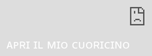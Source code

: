<html lang="en">
<head>
    <meta charset="UTF-8">
    <meta name="viewport" content="width=device-width, initial-scale=1.0, viewport-fit=cover">
    <title>Espressione d'Amore</title>
    <link href="https://fonts.googleapis.com/css2?family=Parisienne&display=swap" rel="stylesheet">
    <style>
        body {
            display: flex;
            align-items: center;
            justify-content: center;
            min-height: 100vh;
            margin: 0;
            position: relative;
            overflow: hidden;
        }
        iframe {
            position: fixed;
            top: 50%;
            left: 50%;
            width: 250%;
            height: 250%;
            transform: translate(-50%, -50%);
            z-index: -1;
        }
        #overlay {
            position: fixed;
            top: 0;
            left: 0;
            width: 100%;
            height: 100%;
            background-color: rgba(0, 0, 0, 0.7);
            display: none;
            flex-direction: column;
            justify-content: center;
            align-items: center;
            z-index: 2;
            overflow: hidden;
        }
        #modal {
            max-width: 80%;
            max-height: 80%;
            animation: hearts 1.5s ease-out;
        }
        #loveMessage {
            font-size: 2em;
            cursor: pointer;
            text-decoration: none;
            -webkit-tap-highlight-color: transparent;
            position: relative;
            z-index: 1;
            padding: 20px;
            border: none; /* Rimuove il bordo */
            border-radius: 10px;
            margin-top: 20px;
            color: white !important; 
        }        
        #loveMessageModal {
            font-size: 1.5em;
            margin-top: 10px;
            color: white !important; 
        }
        @keyframes hearts {
            0% {
                transform: scale(1);
            }
            50% {
                transform: scale(1.3);
            }
            100% {
                transform: scale(1);
            }
        }
        @media only screen and (max-width: 600px) {
            #loveMessage {
                font-size: 1.5em;
            }
        }
    </style>
</head>
<body>
    <iframe src="https://player.vimeo.com/video/898542498?autoplay=1&loop=1&background=1" width="640" height="360" frameborder="0" allow="autoplay; fullscreen" allowfullscreen></iframe>
    <div id="overlay">
        <img id="modal" src="https://i.ibb.co/hc4m71J/gatto-malessere.png" alt="Immagine">
        <div id="loveMessageModal">CE FACI SANDULE, TE UITI?</div>
    </div>
    <div id="loveMessage" onclick="mostraFoto()">
        ᴀᴘʀɪ ɪʟ ᴍɪᴏ ᴄᴜᴏʀɪᴄɪɴᴏ 
    </div>
    <script>
        function mostraFoto() {
            document.getElementById('overlay').style.display = 'flex';
        }
        document.getElementById('overlay').addEventListener('click', function(event) {
            if (event.target === this) {
                this.style.display = 'none';
            }
        });
    </script>
</body>
</html>




